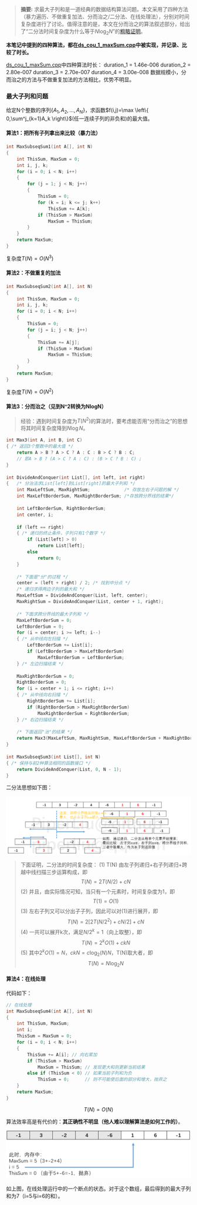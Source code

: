 > **摘要:** 求最大子列和是一道经典的数据结构算法问题。本文采用了四种方法（暴力遍历、不做重复加法、分而治之/二分法、在线处理法），分别对时间复杂度进行了讨论。值得注意的是，本文在分而治之的算法叙述部分，给出了“二分法时间复杂度为什么等于$N \log_2 N$”的[粗略证明](#dichotomy)。

**本笔记中提到的四种算法，都在[ds_cou_1_maxSum.cpp](../../cLib/DataStructure/ds_cou_1_maxSum.cpp)中被实现，并记录、比较了时长。**

[ds_cou_1_maxSum.cpp](../../cLib/DataStructure/ds_cou_1_maxSum.cpp)中四种算法时长：
    duration_1 = 1.46e-006
    duration_2 = 2.80e-007
    duration_3 = 2.70e-007
    duration_4 = 3.00e-008
    数据规模小，分而治之的方法与不做重复加法的方法相比，优势不明显。

### 最大子列和问题

给定N个整数的序列$\{A_1,A_2,...,A_N\}$，求函数$f(i,j)=\max \left\{ 0,\sum^j_{k=1}A_k \right\}$(任一连续子列的非负和)的最大值。

#### 算法1：把所有子列拿出来比较（暴力法）

```c
int MaxSubseqSum1(int A[], int N)
{
    int ThisSum, MaxSum = 0;
    int i, j, k;
    for (i = 0; i < N; i++)
    {
        for (j = 1; j < N; j++)
        {
            ThisSum = 0;
            for (k = i; k <= j; k++)
                ThisSum += A[k];
            if (ThisSum > MaxSum)
                MaxSum = ThisSum;
        }
    }
    return MaxSum;
}
```

复杂度$T(N)=O(N^3)$

#### 算法2：不做重复的加法

```c
int MaxSubseqSum2(int A[], int N)
{
    int ThisSum, MaxSum = 0;
    int i, j, k;
    for (i = 0; i < N; i++)
    {
        ThisSum = 0;
        for (j = i; j < N; j++)
        {
            ThisSum += A[j];
            if (ThisSum > MaxSum)
                MaxSum = ThisSum;
        }
    }
    return MaxSum;
}
```

复杂度$T(N)=O(N^2)$

#### 算法3：分而治之（见到N^2转换为NlogN）

> 经验：遇到时间复杂度为$T(N^2)$的算法时，要考虑能否用“分而治之”的思想将其时间复杂度降到$N \log N$。

```c
int Max3(int A, int B, int C)
{ /* 返回3个整数中的最大值 */
    return A > B ? A > C ? A : C : B > C ? B : C;
    // 即A > B ? (A > C ? A : C) : (B > C ? B : C) ;
}

int DivideAndConquer(int List[], int left, int right)
{   /* 分治法求List[left]到List[right]的最大子列和 */
    int MaxLeftSum, MaxRightSum;             /* 存放左右子问题的解 */
    int MaxLeftBorderSum, MaxRightBorderSum; /*存放跨分界线的结果*/

    int LeftBorderSum, RightBorderSum;
    int center, i;

    if (left == right)
    { /* 递归的终止条件，子列只有1个数字 */
        if (List[left] > 0)
            return List[left];
        else
            return 0;
    }

    /* 下面是"分"的过程 */
    center = (left + right) / 2; /* 找到中分点 */
    /* 递归求得两边子列的最大和 */
    MaxLeftSum = DivideAndConquer(List, left, center);
    MaxRightSum = DivideAndConquer(List, center + 1, right);

    /* 下面求跨分界线的最大子列和 */
    MaxLeftBorderSum = 0;
    LeftBorderSum = 0;
    for (i = center; i >= left; i--)
    { /* 从中线向左扫描 */
        LeftBorderSum += List[i];
        if (LeftBorderSum > MaxLeftBorderSum)
            MaxLeftBorderSum = LeftBorderSum;
    } /* 左边扫描结束 */

    MaxRightBorderSum = 0;
    RightBorderSum = 0;
    for (i = center + 1; i <= right; i++)
    { /* 从中线向右扫描 */
        RightBorderSum += List[i];
        if (RightBorderSum > MaxRightBorderSum)
            MaxRightBorderSum = RightBorderSum;
    } /* 右边扫描结束 */

    /* 下面返回"治"的结果 */
    return Max3(MaxLeftSum, MaxRightSum, MaxLeftBorderSum + MaxRightBorderSum);
}

int MaxSubseqSum3(int List[], int N)
{ /* 保持与前2种算法相同的函数接口 */
    return DivideAndConquer(List, 0, N - 1);
}
```

二分法思想如下图：

![二分法](../images/010302.png)

<span id = "dichotomy"><span>
> 下面证明，二分法的时间复杂度：
(1) T(N) 由左子列递归+右子列递归+跨越中线扫描三步运算构成，即
$$T(N) = 2 T(N/2) + cN$$
(2) 并且，由实际情况可知，当只有一个元素时，时间复杂度为1，即
$$T(1) = O(1)$$
(3) 左右子列又可以分出子子列，因此可以对(1)进行展开，即
$$T(N) = 2 [2 T(N/2^2) + c N/2] + c N$$
(4) 一共可以展开k次，满足$N/2^k = 1$（向上取整），即
$$T(N) = 2^k O(1) + c k N$$
(5) 其中$2^k O(1) = N$，$c k N = c \log_2 (N) N$，T(N)取大者，即
$$T(N) = N \log_2 N$$

#### 算法4：在线处理

代码如下：

```c
// 在线处理
int MaxSubseqSum4(int A[], int N)
{
    int ThisSum, MaxSum;
    int i;
    ThisSum = MaxSum = 0;
    for (i = 0; i < N; i++)
    {
        ThisSum += A[i]; // 向右累加
        if (ThisSum > MaxSum)
            MaxSum = ThisSum; // 发现更大和则更新当前结果
        else if (ThisSum < 0) // 如果当前子列和为负
            ThisSum = 0;      // 则不可能使后面的部分和增大，抛弃之
    }
    return MaxSum;
}
```

$$T(N) = O(N)$$

算法效率高是有代价的：**其正确性不明显（他人难以理解算法是如何工作的）**。

![制图：piperliu@qq.com](../images/010301.png)

如上图，在线处理运行中的一个断点的状态。对于这个数组，最后得到的最大子列和为7（i=5与i=6的和）。